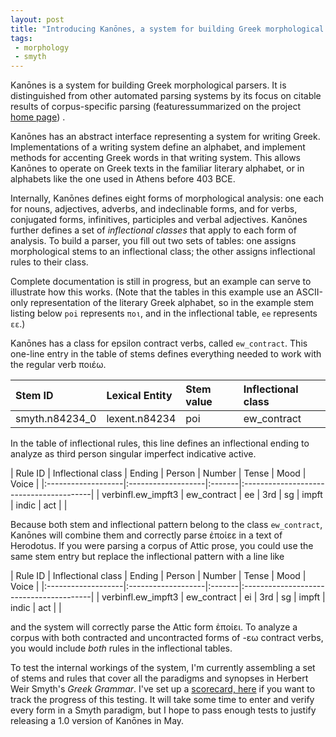```yaml
---
layout: post
title: "Introducing Kanōnes, a system for building Greek morphological parsers"
tags:
 - morphology
 - smyth
---
```




Kanōnes is a system for building Greek morphological parsers.  It is distinguished from other automated parsing systems by its focus on citable results  of  corpus-specific parsing (featuressummarized  on the project [home page](http://neelsmith.github.io/greeklang/morphology/)) .


Kanōnes has an abstract interface representing a system for writing Greek.  Implementations of a writing system define an alphabet, and implement methods for accenting Greek words in that writing system. This allows Kanōnes to operate on Greek texts in the familiar literary alphabet, or in alphabets like the one used in Athens before 403 BCE.


Internally, Kanōnes defines eight forms of morphological analysis: one each for nouns, adjectives, adverbs, and indeclinable forms, and for verbs, conjugated forms, infinitives, participles and verbal adjectives.  Kanōnes further defines a set of *inflectional classes* that  apply to each  form of analysis.  To build a parser, you fill out two sets of tables: one assigns morphological stems to an inflectional class; the other assigns inflectional rules to their class.

Complete documentation is still in progress, but an example can serve to illustrate how this works. (Note that the tables in this example use an ASCII-only representation of the literary Greek alphabet, so in the example stem listing below `poi` represents `ποι`, and in the inflectional table, `ee` represents `εε`.)

Kanōnes has a class for epsilon contract verbs, called `ew_contract`.  This one-line entry in the table of stems defines everything needed to work with the regular verb ποιέω.  


| Stem ID        | Lexical Entity | Stem value | Inflectional class |
|:---------------|:---------------|:-----------|:-------------------|
| smyth.n84234_0 | lexent.n84234  | poi        | ew_contract        |



In the table of inflectional rules, this line defines an inflectional ending to analyze as third person singular imperfect indicative active.

| Rule ID            | Inflectional class | Ending | Person |  Number | Tense | Mood | Voice |
|:-------------------|:-------------------|:-------|:----------------------------------------|
| verbinfl.ew_impft3 | ew_contract        | ee     | 3rd | sg | impft | indic | act |        |


Because both stem and inflectional pattern belong to the class `ew_contract`, Kanōnes will combine them and correctly parse ἐποίεε in a text of Herodotus.    If you were parsing a corpus of Attic prose, you could use the same stem entry but replace the inflectional pattern with a line like


| Rule ID            | Inflectional class | Ending | Person |  Number | Tense | Mood | Voice |
|:-------------------|:-------------------|:-------|:----------------------------------------|
| verbinfl.ew_impft3 | ew_contract        | ei     | 3rd | sg | impft | indic | act |        |


and the system will correctly parse the Attic form ἐποίει.  To analyze a corpus with both contracted and uncontracted forms of -εω contract verbs, you would include *both* rules in the inflectional tables.


To test the internal workings of the system, I'm currently assembling a set of stems and rules that cover all the paradigms and synopses in Herbert Weir Smyth's *Greek Grammar*.  I've set up a [scorecard, here](http://neelsmith.github.io/greeklang/morphology/smyth/) if you want to track the progress of this testing.  It will take some time to enter and verify every form in a Smyth paradigm, but I hope to pass enough tests to justify releasing a 1.0 version of Kanōnes in May.
